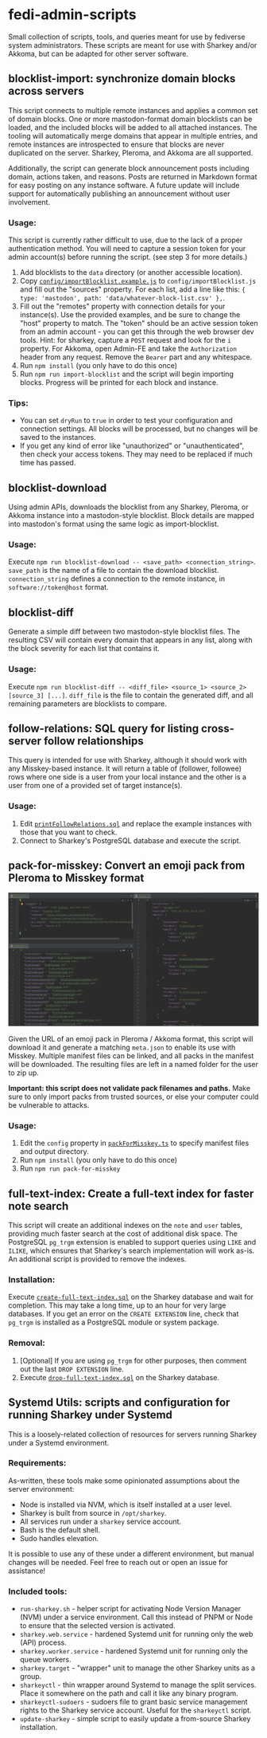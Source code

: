 # fedi-admin-scripts

Small collection of scripts, tools, and queries meant for use by fediverse system administrators.
These scripts are meant for use with Sharkey and/or Akkoma, but can be adapted for other server software.

## blocklist-import: synchronize domain blocks across servers

This script connects to multiple remote instances and applies a common set of domain blocks.
One or more mastodon-format domain blocklists can be loaded, and the included blocks will be added to all attached instances. The tooling will automatically merge domains that appear in multiple entries, and remote instances are introspected to ensure that blocks are never duplicated on the server. Sharkey, Pleroma, and Akkoma are all supported.

Additionally, the script can generate block announcement posts including domain, actions taken, and reasons. Posts are returned in Markdown format for easy posting on any instance software. A future update will include support for automatically publishing an announcement without user involvement. 

### Usage:

This script is currently rather difficult to use, due to the lack of a proper authentication method. You will need to capture a session token for your admin account(s) before running the script. (see step 3 for more details.)

1. Add blocklists to the `data` directory (or another accessible location).
2. Copy [`config/importBlocklist.example.js`](config/importBlocklist.example.js) to `config/importBlocklist.js` and fill out the "sources" property. For each list, add a line like this: `{ type: 'mastodon', path: 'data/whatever-block-list.csv' },`.
3. Fill out the "remotes" property with connection details for your instance(s). Use the provided examples, and be sure to change the "host" property to match. The "token" should be an active session token from an admin account - you can get this through the web browser dev tools. Hint: for sharkey, capture a `POST` request and look for the `i` property. For Akkoma, open Admin-FE and take the `Authorization` header from any request. Remove the `Bearer` part and any whitespace.
4. Run `npm install` (you only have to do this once)
5. Run `npm run import-blocklist` and the script will begin importing blocks. Progress will be printed for each block and instance.

### Tips:

* You can set `dryRun` to `true` in order to test your configuration and connection settings. All blocks will be processed, but no changes will be saved to the instances.
* If you get any kind of error like "unauthorized" or "unauthenticated", then check your access tokens. They may need to be replaced if much time has passed.

## blocklist-download

Using admin APIs, downloads the blocklist from any Sharkey, Pleroma, or Akkoma instance into a mastodon-style blocklist.
Block details are mapped into mastodon's format using the same logic as import-blocklist.

### Usage:

Execute `npm run blocklist-download -- <save_path> <connection_string>`.
`save_path` is the name of a file to contain the download blocklist.
`connection_string` defines a connection to the remote instance, in `software://token@host` format.

## blocklist-diff

Generate a simple diff between two mastodon-style blocklist files.
The resulting CSV will contain every domain that appears in any list, along with the block severity for each list that contains it.

### Usage:

Execute `npm run blocklist-diff -- <diff_file> <source_1> <source_2> [source_3] [...]`.
`diff_file` is the file to contain the generated diff, and all remaining parameters are blocklists to compare.

## follow-relations: SQL query for listing cross-server follow relationships

This query is intended for use with Sharkey, although it should work with any Misskey-based instance. It will return a table of (follower, followee) rows where one side is a user from your local instance and the other is a user from one of a provided set of target instance(s).

### Usage:

1. Edit [`printFollowRelations.sql`](src/follow-relations/printFollowRelations.sql) and replace the example instances with those that you want to check. 
2. Connect to Sharkey's PostgreSQL database and execute the script.

## pack-for-misskey: Convert an emoji pack from Pleroma to Misskey format

![](docs/pack-for-misskey.png "Three panels of an IDE showing the input and output JSON")

Given the URL of an emoji pack in Pleroma / Akkoma format, this script will download it and generate a matching `meta.json` to enable its use with Misskey.
Multiple manifest files can be linked, and all packs in the manifest will be downloaded.
The resulting files are left in a named folder for the user to zip up.

**Important: this script does not validate pack filenames and paths.**
Make sure to only import packs from trusted sources, or else your computer could be vulnerable to attacks.

### Usage:

1. Edit the `config` property in [`packForMisskey.ts`](src/pack-for-misskey/packForMisskey.ts) to specify manifest files and output directory.
2. Run `npm install` (you only have to do this once)
3. Run `npm run pack-for-misskey`

## full-text-index: Create a full-text index for faster note search

This script will create an additional indexes on the `note` and `user` tables, providing much faster search at the cost of additional disk space.
The PostgreSQL `pg_trgm` extension is enabled to support queries using `LIKE` and `ILIKE`, which ensures that Sharkey's search implementation will work as-is.
An additional script is provided to remove the indexes.

### Installation:

Execute [`create-full-text-index.sql`](src/full-text-index/create-full-text-index.sql) on the Sharkey database and wait for completion.
This may take a long time, up to an hour for very large databases.
If you get an error on the `CREATE EXTENSION` line, check that `pg_trgm` is installed as a PostgreSQL module or system package.

### Removal:

1. [Optional] If you are using `pg_trgm` for other purposes, then comment out the last `DROP EXTENSION` line.
2. Execute [`drop-full-text-index.sql`](src/full-text-index/drop-full-text-index.sql) on the Sharkey database.

## Systemd Utils: scripts and configuration for running Sharkey under Systemd

This is a loosely-related collection of resources for servers running Sharkey under a Systemd environment.

### Requirements:

As-written, these tools make some opinionated assumptions about the server environment:
* Node is installed via NVM, which is itself installed at a user level.
* Sharkey is built from source in `/opt/sharkey`.
* All services run under a `sharkey` service account.
* Bash is the default shell.
* Sudo handles elevation.

It is possible to use any of these under a different environment, but manual changes will be needed.
Feel free to reach out or open an issue for assistance!

### Included tools:

* `run-sharkey.sh` - helper script for activating Node Version Manager (NVM) under a service environment.
  Call this instead of PNPM or Node to ensure that the selected version is activated.
* `sharkey.web.service` - hardened Systemd unit for running only the web (API) process.
* `sharkey.worker.service` - hardened Systemd unit for running only the queue workers.
* `sharkey.target` - "wrapper" unit to manage the other Sharkey units as a group.
* `sharkeyctl` - thin wrapper around Systemd to manage the split services.
  Place it somewhere on the path and call it like any binary program.  
* `sharkeyctl-sudoers` - sudoers file to grant basic service management rights to the Sharkey service account.
  Useful for the `sharkeyctl` script.
* `update-sharkey` - simple script to easily update a from-source Sharkey installation.